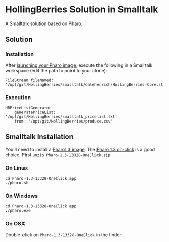 # HollingBerries Solution in Smalltalk

A Smalltalk solution based on [Pharo][3]. 

## Solution

### Installation

After [launching your Pharo image](#smallalk-installation), execute the
following in a Smalltalk workspace (edit the path to point to your
clone):

```Smalltalk
FileStream fileNamed: '/opt/git/HollingBerries/smalltalk/dalehenrich/HollingBerries-Core.st'
```
### Execution

```Smalltalk
HBPriceListGenerator 
    generatePriceList: '/opt/git/HollingBerries/smalltalk_pricelist.txt' 
    from: '/opt/git/HollingBerries/produce.csv'
```

## Smalltalk Installation

You'll need to install a [Pharo1.3 image][1]. The [Pharo 1.3
on-click][2] is a good choice. First 
`unzip Pharo-1.3-13328-OneClick.zip`

### On Linux

```
cd Pharo-1.3-13328-OneClick.app
./pharo.sh 
```

### On Windows

```
cd Pharo-1.3-13328-OneClick.app
./pharo.exe
```

### On OSX

Double-click on `Pharo-1.3-13328-OneClick` in the finder.

[1]: http://www.pharo-project.org/pharo-download/release-1-3
[2]: http://gforge.inria.fr/frs/download.php/30586/Pharo-1.3-13328-OneClick.zip
[3]: http://www.pharo-project.org/
